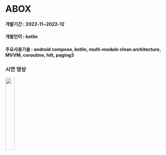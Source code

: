 # ABOX

#### 개발기간 : 2022-11~2022-12
#### 개발언어 : kotlin
#### 주요사용기술 : android compose, kotlin, multi-module clean architecture, MVVM, coroutine, hilt, paging3

### 시연 영상
<p>
<img width="24%" src="https://user-images.githubusercontent.com/39579912/217412703-7924cef0-0e01-4bea-8708-8a044cf83381.gif"/>
</p>
